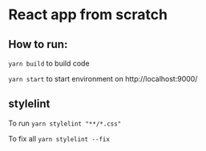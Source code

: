# React app from scratch

## How to run:
```yarn build``` to build code

```yarn start``` to start environment on http://localhost:9000/


## stylelint
To run
```yarn stylelint "**/*.css"```

To fix all 
```yarn stylelint --fix```
